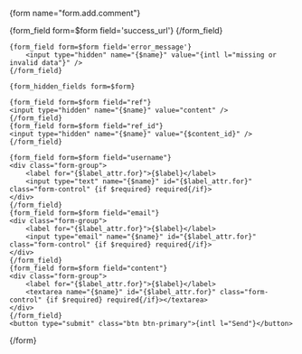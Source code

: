 {form name="form.add.comment"}
<form id="form-add-comment" action="{url path="/comment/add"}" method="post" novalidate>                
    {form_field form=$form field='success_url'}
        <input type="hidden" name="{$name}" value="{navigate to="current"}" />
    {/form_field}

    {form_field form=$form field='error_message'}
        <input type="hidden" name="{$name}" value="{intl l="missing or invalid data"}" />
    {/form_field}

    {form_hidden_fields form=$form}

    {form_field form=$form field="ref"}
    <input type="hidden" name="{$name}" value="content" />
    {/form_field}
    {form_field form=$form field="ref_id"}
    <input type="hidden" name="{$name}" value="{$content_id}" />
    {/form_field}

    {form_field form=$form field="username"}
    <div class="form-group">
        <label for="{$label_attr.for}">{$label}</label>
        <input type="text" name="{$name}" id="{$label_attr.for}" class="form-control" {if $required} required{/if}>
    </div>
    {/form_field}
    {form_field form=$form field="email"}
    <div class="form-group">
        <label for="{$label_attr.for}">{$label}</label>
        <input type="email" name="{$name}" id="{$label_attr.for}" class="form-control" {if $required} required{/if}>
    </div>
    {/form_field}
    {form_field form=$form field="content"}
    <div class="form-group">
        <label for="{$label_attr.for}">{$label}</label>
        <textarea name="{$name}" id="{$label_attr.for}" class="form-control" {if $required} required{/if}></textarea>
    </div>
    {/form_field}
    <button type="submit" class="btn btn-primary">{intl l="Send"}</button>
</form>
{/form}